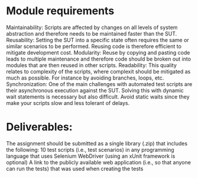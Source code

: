 # Module requirements

Maintainability: Scripts are affected by changes on all levels of system abstraction and therefore needs to be maintained faster than the SUT.
Reusability: Setting the SUT into a specific state often requires the same or similar scenarios to be performed. Reusing code is therefore efficient to mitigate development cost.
Modularity: Reuse by copying and pasting code leads to multiple maintenance and therefore code should be broken out into modules that are then reused in other scripts.
Readability: This quality relates to complexity of the scripts, where complexit should be mitigated as much as possible. For instance by avoiding branches, loops, etc.
Synchronization: One of the main challenges with automated test scripts are their asynchronous execution against the SUT. Solving this with dynamic wait statements is necessary but also difficult. Avoid static waits since they make your scripts slow and less tolerant of delays.


# Deliverables:

The assignment should be submitted as a single library (.zip) that includes the following:
10 test scripts (i.e., test scenarios) in any programming language that uses Selenium WebDriver (using an xUnit framework is optional)
A link to the publicly available web application (i.e., so that anyone can run the tests) that was used when creating the tests